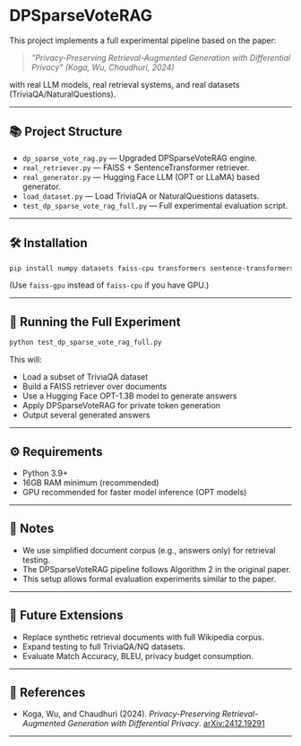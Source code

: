 # DPSparseVoteRAG

This project implements a full experimental pipeline based on the paper:

> *"Privacy-Preserving Retrieval-Augmented Generation with Differential Privacy" (Koga, Wu, Chaudhuri, 2024)*

with real LLM models, real retrieval systems, and real datasets (TriviaQA/NaturalQuestions).

---

## 📚 Project Structure

- `dp_sparse_vote_rag.py` — Upgraded DPSparseVoteRAG engine.
- `real_retriever.py` — FAISS + SentenceTransformer retriever.
- `real_generator.py` — Hugging Face LLM (OPT or LLaMA) based generator.
- `load_dataset.py` — Load TriviaQA or NaturalQuestions datasets.
- `test_dp_sparse_vote_rag_full.py` — Full experimental evaluation script.

---

## 🛠 Installation

```bash
pip install numpy datasets faiss-cpu transformers sentence-transformers
```
(Use `faiss-gpu` instead of `faiss-cpu` if you have GPU.)

---

## 📄 Running the Full Experiment

```bash
python test_dp_sparse_vote_rag_full.py
```

This will:
- Load a subset of TriviaQA dataset
- Build a FAISS retriever over documents
- Use a Hugging Face OPT-1.3B model to generate answers
- Apply DPSparseVoteRAG for private token generation
- Output several generated answers

---

## ⚙️ Requirements

- Python 3.9+
- 16GB RAM minimum (recommended)
- GPU recommended for faster model inference (OPT models)

---

## 📢 Notes

- We use simplified document corpus (e.g., answers only) for retrieval testing.
- The DPSparseVoteRAG pipeline follows Algorithm 2 in the original paper.
- This setup allows formal evaluation experiments similar to the paper.

---

## 🧠 Future Extensions

- Replace synthetic retrieval documents with full Wikipedia corpus.
- Expand testing to full TriviaQA/NQ datasets.
- Evaluate Match Accuracy, BLEU, privacy budget consumption.

---

## 📖 References

- Koga, Wu, and Chaudhuri (2024). *Privacy-Preserving Retrieval-Augmented Generation with Differential Privacy*. [arXiv:2412.19291](https://arxiv.org/abs/2412.19291)

---

